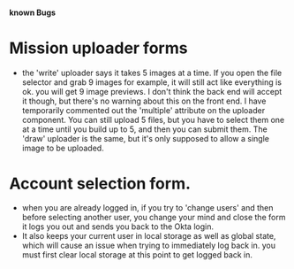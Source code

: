 #### known Bugs

# Mission uploader forms
  - the 'write' uploader says it takes 5 images at a time. If you open the file selector and grab 9 images for example, it will still act like everything is ok. you will get 9 image previews. I don't think the back end will accept it though, but there's no warning about this on the front end. I have temporarily commented out the 'multiple' attribute on the uploader component. You can still upload 5 files, but you have to select them one at a time until you build up to 5, and then you can submit them. The 'draw' uploader is the same, but it's only supposed to allow a single image to be uploaded.

# Account selection form.
- when you are already logged in, if you try to 'change users' and then before selecting another user, you change your mind and close the form it logs you out and sends you back to the Okta login. 
- It also keeps your current user in local storage as well as global state, which will cause an issue when trying to immediately log back in. you must first clear local storage at this point to get logged back in. 